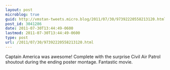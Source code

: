 ```yaml
---
layout: post
microblog: true
guid: http://vmstan-tweets.micro.blog/2011/07/30/97392220558213120.html
post_id: 3041286
date: 2011-07-30T13:44:49-0600
lastmod: 2011-07-30T13:44:49-0600
type: post
url: /2011/07/30/97392220558213120.html
---
```

Captain America was awesome! Complete with the surprise Civil Air Patrol shoutout during the ending poster montage. Fantastic movie.
